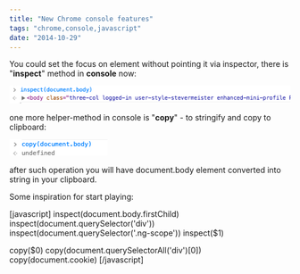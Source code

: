 ```yaml
---
title: "New Chrome console features"
tags: "chrome,console,javascript"
date: "2014-10-29"
---
```


You could set the focus on element without pointing it via inspector, there is "**inspect**" method in **console** now:

![](images/Screenshot-2014-10-29-10.29.31.png "console.inspect")

one more helper-method in console is "**copy**" - to stringify and copy to clipboard:

![](images/Screenshot-2014-10-29-10.32.40.png "console.copy")

after such operation you will have document.body element converted into string in your clipboard.

Some inspiration for start playing:

[javascript] inspect(document.body.firstChild) inspect(document.querySelector('div')) inspect(document.querySelector('.ng-scope')) inspect($1)

copy($0) copy(document.querySelectorAll('div')[0]) copy(document.cookie) [/javascript]

